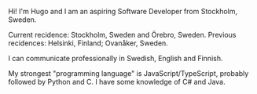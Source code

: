 Hi! I'm Hugo and I am an aspiring Software Developer from Stockholm, Sweden.

Current recidence: Stockholm, Sweden and Örebro, Sweden.
Previous recidences: Helsinki, Finland; Ovanåker, Sweden.

I can communicate professionally in Swedish, English and Finnish.

My strongest "programming language" is JavaScript/TypeScript, probably followed by Python and C. I have some knowledge of C# and Java.
